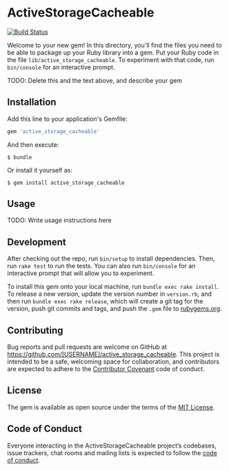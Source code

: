 # ActiveStorageCacheable

[![Build Status](https://travis-ci.org/m11o/active_storage_cacheable.svg?branch=master)](https://travis-ci.org/m11o/active_storage_cacheable)

Welcome to your new gem! In this directory, you'll find the files you need to be able to package up your Ruby library into a gem. Put your Ruby code in the file `lib/active_storage_cacheable`. To experiment with that code, run `bin/console` for an interactive prompt.

TODO: Delete this and the text above, and describe your gem

## Installation

Add this line to your application's Gemfile:

```ruby
gem 'active_storage_cacheable'
```

And then execute:

    $ bundle

Or install it yourself as:

    $ gem install active_storage_cacheable

## Usage

TODO: Write usage instructions here

## Development

After checking out the repo, run `bin/setup` to install dependencies. Then, run `rake test` to run the tests. You can also run `bin/console` for an interactive prompt that will allow you to experiment.

To install this gem onto your local machine, run `bundle exec rake install`. To release a new version, update the version number in `version.rb`, and then run `bundle exec rake release`, which will create a git tag for the version, push git commits and tags, and push the `.gem` file to [rubygems.org](https://rubygems.org).

## Contributing

Bug reports and pull requests are welcome on GitHub at https://github.com/[USERNAME]/active_storage_cacheable. This project is intended to be a safe, welcoming space for collaboration, and contributors are expected to adhere to the [Contributor Covenant](http://contributor-covenant.org) code of conduct.

## License

The gem is available as open source under the terms of the [MIT License](https://opensource.org/licenses/MIT).

## Code of Conduct

Everyone interacting in the ActiveStorageCacheable project’s codebases, issue trackers, chat rooms and mailing lists is expected to follow the [code of conduct](https://github.com/[USERNAME]/active_storage_cacheable/blob/master/CODE_OF_CONDUCT.md).

